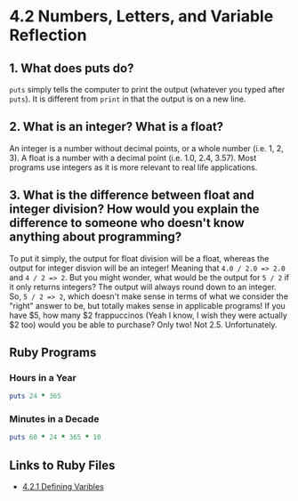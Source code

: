 # 4.2 Numbers, Letters, and Variable Reflection

## 1. What does puts do?


` puts ` simply tells the computer to print the output (whatever you typed after ` puts `). It is different from ` print ` in that the output is on a new line.

## 2. What is an integer? What is a float?


An integer is a number without decimal points, or a whole number (i.e. 1, 2, 3). A float is a number with a decimal point (i.e. 1.0, 2.4, 3.57). Most programs use integers as it is more relevant to real life applications.


## 3. What is the difference between float and integer division? How would you explain the difference to someone who doesn't know anything about programming?


To put it simply, the output for float division will be a float, whereas the output for integer disvion will be an integer! Meaning that ` 4.0 / 2.0 => 2.0 ` and ` 4 / 2 => 2 `. But you might wonder, what would be the output for ` 5 / 2 ` if it only returns integers? The output will always round down to an integer. So, ` 5 / 2 => 2 `, which doesn't make sense in terms of what we consider the "right" answer to be, but totally makes sense in applicable programs! If you have $5, how many $2 frappuccinos (Yeah I know, I wish they were actually $2 too) would you be able to purchase? Only two! Not 2.5. Unfortunately.

## Ruby Programs

### Hours in a Year

```ruby
puts 24 * 365
```


### Minutes in a Decade

```ruby
puts 60 * 24 * 365 * 10
```

## Links to Ruby Files

* [4.2.1 Defining Varibles](https://github.com/shawnspears/phase-0/blob/master/week-4/defining-variables.rb)
